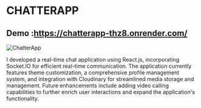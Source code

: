 # CHATTERAPP
## Demo :https://chatterapp-thz8.onrender.com/
![ChatterApp](https://github.com/user-attachments/assets/d985009a-86ba-4a31-ba7f-bdac96b42893)

I developed a real-time chat application using React.js, incorporating Socket.IO for efficient real-time communication. The application currently features theme customization, a comprehensive profile management system, and integration with Cloudinary for streamlined media storage and management. Future enhancements include adding video calling capabilities to further enrich user interactions and expand the application's functionality.
